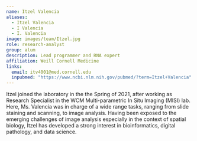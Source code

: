 ```yaml
---
name: Itzel Valencia
aliases:
  - Itzel Valencia
  - I Valencia
  - I. Valencia
image: images/team/Itzel.jpg
role: research-analyst
group: alum
description: Lead programmer and RNA expert
affiliation: Weill Cornell Medicine
links:
  email: itv4001@med.cornell.edu
  inpubmed: "https://www.ncbi.nlm.nih.gov/pubmed/?term=Itzel+Valencia"
---
```


Itzel joined the laboratory in the the Spring of 2021,
after working as Research Specialist
in the WCM Multi-parametric In Situ Imaging (MISI) lab.
Here, Ms. Valencia was in charge of a wide range tasks,
ranging from slide staining and scanning, to image analysis.
Having been exposed to the emerging challenges of image analysis
especially in the context of spatial biology,
Itzel has developed a strong interest in bioinformatics,
digital pathology, and data science.
